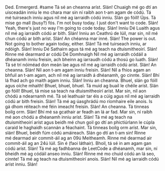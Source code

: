 Ded.
Ermergerd.
#same
Tá sé an cheanna aríst. Slán!
Chuaigh mé go dtí an uisceadán inniu le mo chara mar sin ní raibh aon t-am agam de códú.
Tá mé tuirseach inniu agus níl mé ag iarraidh códú inniu. Slán go fóill!
Úps. Tá mise go mall (busy?) fós.
I'm not busy today. I just don't want to code. Slán!
Yeah, there's just no way I'm going to code today. Slán!
Inniu Dé Luaith agus níl mé ag iarraidh códú ar bith. Slán!
Inniu an Ceathrú de Iúil, mar sin, níl mé chun códú ar bith aríst. Slán!
An chéanna mar inné. Slán!
The power is out. Not going to bother again today, either. Slán!
Tá mé tuirseach inniu, ar ndóigh. Slán!
Inniu Dé Sathairn agus tá mé ag teach na dtuismitheoirí. Slán!
Rinne mé dearmard ar códú Dé Domhnaigh 
Níl mé ag iarraidh códáil a dhéanamh inniu freisin, ach bheinn ag iarraudh códú a thosú go luath. Slán!
Tá sé trí nóiméad don meán lae agus níl mé ag iarraidh códú aríst. Slán!
An cheanna. Slán!
Níl aon t-am agam inniu freisin. Slán!
Níl a fhios agam an bhfuil an t-am agam, ach níl mé ag iarraidh á dhéanamh, go cinnte. Slán!
Bhí lá fhad ach go maith agam inniu. Slán!
Inniu an cheanna. Bhuel, slán go fóill agus oíche mhaith!
Bhuel, bhuel, bhuel. Tá muid ag buail le chéile aríst. Slán go fóill!
Bhuel, tá mise sa teach na dtuismitheoirí aríst. Mar sin, níl aon chódú a ndearnamh mé.
Tá sé leathuair tar éis a cúig agus níl mé ag iarraidh códú ar bith freisin. Slán!
Tá mé ag úasghrádú mo ríomhaire eile anois. Is gá dhom réiteach mé féin imeacht freisin. Slán!
An cheanna.
Tá tinneas boilg orm. Slán!
Bhí mé sa gcathair ar feadh an lá ar fad. Mar sin, ní raibh mé aon chódú a dhéanamh inniu aríst. Slán!
Tá mé ag teach na dtuismitheoirí aríst agus beidh mé chun goil go dtí an phictiúrlann le cúpla caraid le haghaidh scannán a féachaint.
Tá tinneas boilg orm aríst. Mar sin, slán!
Bhuel, beidh fúm códú amáireach. Slán go dtí an t-am sin!
Rinne mé dearmad air commit-áil ag an 09ú Meitheamh.
Rinne mé dearmad air commit-áil ag an 24ú Iúil.
Sin é (faoi láthair).
Bhoil, tá sé in am agam gan códú aríst. Slán!
Tá mé ag fadhbanna de LeetCode a dhéanamh, mar sin, ní bheidh mé ag códáil anseo inniu. Slán!
Rinne mé mo chuid códú an lá seo, cinnte!
Tá mé ag teach na dtuismitheoirí anois. Slán!
Níl mé ag iarraidh códú aríst inniu. Slán!